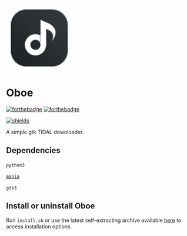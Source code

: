 <img width="180" src="https://raw.githubusercontent.com/Corewala/Oboe/17ca646ccd4fd415a5f167f9c10217966ca8667f/oboe.svg" />

# Oboe
[![forthebadge](https://forthebadge.com/images/badges/made-with-python.svg)](https://github.com/Corewala/Oboe#oboe)
[![forthebadge](https://forthebadge.com/images/badges/you-didnt-ask-for-this.svg)](https://github.com/Corewala/Oboe#oboe)

[![shields](https://img.shields.io/badge/Download-Here-orange?style=for-the-badge&logo=github)](https://github.com/Corewala/Oboe/releases/latest)

A simple gtk TIDAL downloader.

## Dependencies
`python3`

[`mania`](https://github.com/evan-goode/mania)

`gtk3`

## Install or uninstall Oboe
Run `install.sh` or use the latest self-extracting archive available [here](https://github.com/Corewala/Oboe/releases/latest) to access installation options.